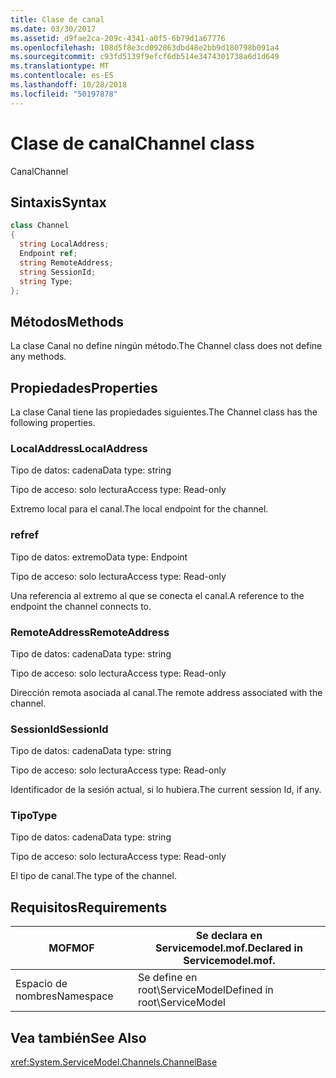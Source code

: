 ```yaml
---
title: Clase de canal
ms.date: 03/30/2017
ms.assetid: d9fae2ca-209c-4341-a0f5-6b79d1a67776
ms.openlocfilehash: 108d5f8e3cd092863dbd48e2bb9d180798b091a4
ms.sourcegitcommit: c93fd5139f9efcf6db514e3474301738a6d1d649
ms.translationtype: MT
ms.contentlocale: es-ES
ms.lasthandoff: 10/28/2018
ms.locfileid: "50197878"
---
```

# <a name="channel-class"></a><span data-ttu-id="6e7ae-102">Clase de canal</span><span class="sxs-lookup"><span data-stu-id="6e7ae-102">Channel class</span></span>
<span data-ttu-id="6e7ae-103">Canal</span><span class="sxs-lookup"><span data-stu-id="6e7ae-103">Channel</span></span>  
  
## <a name="syntax"></a><span data-ttu-id="6e7ae-104">Sintaxis</span><span class="sxs-lookup"><span data-stu-id="6e7ae-104">Syntax</span></span>  
  
```csharp
class Channel  
{  
  string LocalAddress;  
  Endpoint ref;  
  string RemoteAddress;  
  string SessionId;  
  string Type;  
};  
```  
  
## <a name="methods"></a><span data-ttu-id="6e7ae-105">Métodos</span><span class="sxs-lookup"><span data-stu-id="6e7ae-105">Methods</span></span>  
 <span data-ttu-id="6e7ae-106">La clase Canal no define ningún método.</span><span class="sxs-lookup"><span data-stu-id="6e7ae-106">The Channel class does not define any methods.</span></span>  
  
## <a name="properties"></a><span data-ttu-id="6e7ae-107">Propiedades</span><span class="sxs-lookup"><span data-stu-id="6e7ae-107">Properties</span></span>  
 <span data-ttu-id="6e7ae-108">La clase Canal tiene las propiedades siguientes.</span><span class="sxs-lookup"><span data-stu-id="6e7ae-108">The Channel class has the following properties.</span></span>  
  
### <a name="localaddress"></a><span data-ttu-id="6e7ae-109">LocalAddress</span><span class="sxs-lookup"><span data-stu-id="6e7ae-109">LocalAddress</span></span>  
 <span data-ttu-id="6e7ae-110">Tipo de datos: cadena</span><span class="sxs-lookup"><span data-stu-id="6e7ae-110">Data type: string</span></span>  
  
 <span data-ttu-id="6e7ae-111">Tipo de acceso: solo lectura</span><span class="sxs-lookup"><span data-stu-id="6e7ae-111">Access type: Read-only</span></span>  
  
 <span data-ttu-id="6e7ae-112">Extremo local para el canal.</span><span class="sxs-lookup"><span data-stu-id="6e7ae-112">The local endpoint for the channel.</span></span>  
  
### <a name="ref"></a><span data-ttu-id="6e7ae-113">ref</span><span class="sxs-lookup"><span data-stu-id="6e7ae-113">ref</span></span>  
 <span data-ttu-id="6e7ae-114">Tipo de datos: extremo</span><span class="sxs-lookup"><span data-stu-id="6e7ae-114">Data type: Endpoint</span></span>  
  
 <span data-ttu-id="6e7ae-115">Tipo de acceso: solo lectura</span><span class="sxs-lookup"><span data-stu-id="6e7ae-115">Access type: Read-only</span></span>  
  
 <span data-ttu-id="6e7ae-116">Una referencia al extremo al que se conecta el canal.</span><span class="sxs-lookup"><span data-stu-id="6e7ae-116">A reference to the endpoint the channel connects to.</span></span>  
  
### <a name="remoteaddress"></a><span data-ttu-id="6e7ae-117">RemoteAddress</span><span class="sxs-lookup"><span data-stu-id="6e7ae-117">RemoteAddress</span></span>  
 <span data-ttu-id="6e7ae-118">Tipo de datos: cadena</span><span class="sxs-lookup"><span data-stu-id="6e7ae-118">Data type: string</span></span>  
  
 <span data-ttu-id="6e7ae-119">Tipo de acceso: solo lectura</span><span class="sxs-lookup"><span data-stu-id="6e7ae-119">Access type: Read-only</span></span>  
  
 <span data-ttu-id="6e7ae-120">Dirección remota asociada al canal.</span><span class="sxs-lookup"><span data-stu-id="6e7ae-120">The remote address associated with the channel.</span></span>  
  
### <a name="sessionid"></a><span data-ttu-id="6e7ae-121">SessionId</span><span class="sxs-lookup"><span data-stu-id="6e7ae-121">SessionId</span></span>  
 <span data-ttu-id="6e7ae-122">Tipo de datos: cadena</span><span class="sxs-lookup"><span data-stu-id="6e7ae-122">Data type: string</span></span>  
  
 <span data-ttu-id="6e7ae-123">Tipo de acceso: solo lectura</span><span class="sxs-lookup"><span data-stu-id="6e7ae-123">Access type: Read-only</span></span>  
  
 <span data-ttu-id="6e7ae-124">Identificador de la sesión actual, si lo hubiera.</span><span class="sxs-lookup"><span data-stu-id="6e7ae-124">The current session Id, if any.</span></span>  
  
### <a name="type"></a><span data-ttu-id="6e7ae-125">Tipo</span><span class="sxs-lookup"><span data-stu-id="6e7ae-125">Type</span></span>  
 <span data-ttu-id="6e7ae-126">Tipo de datos: cadena</span><span class="sxs-lookup"><span data-stu-id="6e7ae-126">Data type: string</span></span>  
  
 <span data-ttu-id="6e7ae-127">Tipo de acceso: solo lectura</span><span class="sxs-lookup"><span data-stu-id="6e7ae-127">Access type: Read-only</span></span>  
  
 <span data-ttu-id="6e7ae-128">El tipo de canal.</span><span class="sxs-lookup"><span data-stu-id="6e7ae-128">The type of the channel.</span></span>  
  
## <a name="requirements"></a><span data-ttu-id="6e7ae-129">Requisitos</span><span class="sxs-lookup"><span data-stu-id="6e7ae-129">Requirements</span></span>  
  
|<span data-ttu-id="6e7ae-130">MOF</span><span class="sxs-lookup"><span data-stu-id="6e7ae-130">MOF</span></span>|<span data-ttu-id="6e7ae-131">Se declara en Servicemodel.mof.</span><span class="sxs-lookup"><span data-stu-id="6e7ae-131">Declared in Servicemodel.mof.</span></span>|  
|---------|-----------------------------------|  
|<span data-ttu-id="6e7ae-132">Espacio de nombres</span><span class="sxs-lookup"><span data-stu-id="6e7ae-132">Namespace</span></span>|<span data-ttu-id="6e7ae-133">Se define en root\ServiceModel</span><span class="sxs-lookup"><span data-stu-id="6e7ae-133">Defined in root\ServiceModel</span></span>|  
  
## <a name="see-also"></a><span data-ttu-id="6e7ae-134">Vea también</span><span class="sxs-lookup"><span data-stu-id="6e7ae-134">See Also</span></span>  
 <xref:System.ServiceModel.Channels.ChannelBase>
